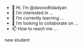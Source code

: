 - 👋 Hi, I’m @davoodhdadyan
- 👀 I’m interested in ...
- 🌱 I’m currently learning ...
- 💞️ I’m looking to collaborate on ...
- 📫 How to reach me ...

<!---
davoodhdadyan/davoodhdadyan is a ✨ special ✨ repository because its `README.md` (this file) appears on your GitHub profile.
You can click the Preview link to take a look at your changes.
--->
new student
